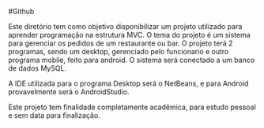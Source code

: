 #Github

Este diretório tem como objetivo disponibilizar um projeto utilizado para aprender programação na estrutura MVC. O tema do projeto é um sistema para gerenciar os pedidos de um restaurante ou bar. O projeto terá 2 programas, sendo um desktop, gerenciado pelo funcionario e outro programa mobile, feito para android. O sistema será conectado a um banco de dados MySQL.

A IDE utilizada para o programa Desktop será o NetBeans, e para Android provavelmente será o AndroidStudio.

Este projeto tem finalidade completamente acadêmica, para estudo pessoal e sem data para finalização.
